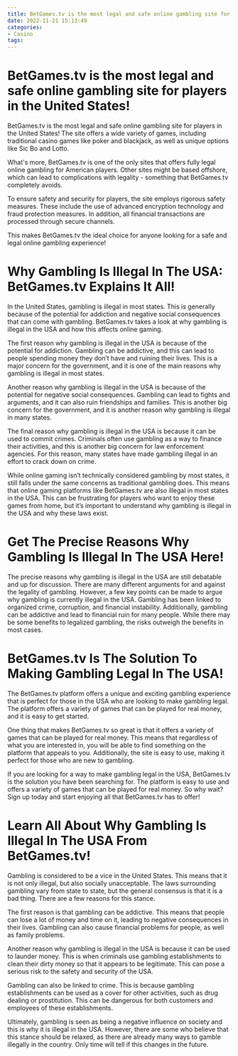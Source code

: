```yaml
---
title: BetGames.tv is the most legal and safe online gambling site for players in the United States!
date: 2022-11-21 15:13:49
categories:
- Casino
tags:
---
```



#  BetGames.tv is the most legal and safe online gambling site for players in the United States!

BetGames.tv is the most legal and safe online gambling site for players in the United States! The site offers a wide variety of games, including traditional casino games like poker and blackjack, as well as unique options like Sic Bo and Lotto.

What's more, BetGames.tv is one of the only sites that offers fully legal online gambling for American players. Other sites might be based offshore, which can lead to complications with legality - something that BetGames.tv completely avoids.

To ensure safety and security for players, the site employs rigorous safety measures. These include the use of advanced encryption technology and fraud protection measures. In addition, all financial transactions are processed through secure channels.

This makes BetGames.tv the ideal choice for anyone looking for a safe and legal online gambling experience!

#  Why Gambling Is Illegal In The USA: BetGames.tv Explains It All!

In the United States, gambling is illegal in most states. This is generally because of the potential for addiction and negative social consequences that can come with gambling. BetGames.tv takes a look at why gambling is illegal in the USA and how this affects online gaming.

The first reason why gambling is illegal in the USA is because of the potential for addiction. Gambling can be addictive, and this can lead to people spending money they don’t have and ruining their lives. This is a major concern for the government, and it is one of the main reasons why gambling is illegal in most states.

Another reason why gambling is illegal in the USA is because of the potential for negative social consequences. Gambling can lead to fights and arguments, and it can also ruin friendships and families. This is another big concern for the government, and it is another reason why gambling is illegal in many states.

The final reason why gambling is illegal in the USA is because it can be used to commit crimes. Criminals often use gambling as a way to finance their activities, and this is another big concern for law enforcement agencies. For this reason, many states have made gambling illegal in an effort to crack down on crime.

While online gaming isn’t technically considered gambling by most states, it still falls under the same concerns as traditional gambling does. This means that online gaming platforms like BetGames.tv are also illegal in most states in the USA. This can be frustrating for players who want to enjoy these games from home, but it’s important to understand why gambling is illegal in the USA and why these laws exist.

#  Get The Precise Reasons Why Gambling Is Illegal In The USA Here!

The precise reasons why gambling is illegal in the USA are still debatable and up for discussion. There are many different arguments for and against the legality of gambling. However, a few key points can be made to argue why gambling is currently illegal in the USA. Gambling has been linked to organized crime, corruption, and financial instability. Additionally, gambling can be addictive and lead to financial ruin for many people. While there may be some benefits to legalized gambling, the risks outweigh the benefits in most cases.

#  BetGames.tv Is The Solution To Making Gambling Legal In The USA!

The BetGames.tv platform offers a unique and exciting gambling experience that is perfect for those in the USA who are looking to make gambling legal. The platform offers a variety of games that can be played for real money, and it is easy to get started.

One thing that makes BetGames.tv so great is that it offers a variety of games that can be played for real money. This means that regardless of what you are interested in, you will be able to find something on the platform that appeals to you. Additionally, the site is easy to use, making it perfect for those who are new to gambling.

If you are looking for a way to make gambling legal in the USA, BetGames.tv is the solution you have been searching for. The platform is easy to use and offers a variety of games that can be played for real money. So why wait? Sign up today and start enjoying all that BetGames.tv has to offer!

#  Learn All About Why Gambling Is Illegal In The USA From BetGames.tv!

Gambling is considered to be a vice in the United States. This means that it is not only illegal, but also socially unacceptable. The laws surrounding gambling vary from state to state, but the general consensus is that it is a bad thing. There are a few reasons for this stance.

The first reason is that gambling can be addictive. This means that people can lose a lot of money and time on it, leading to negative consequences in their lives. Gambling can also cause financial problems for people, as well as family problems.

Another reason why gambling is illegal in the USA is because it can be used to launder money. This is when criminals use gambling establishments to clean their dirty money so that it appears to be legitimate. This can pose a serious risk to the safety and security of the USA.

Gambling can also be linked to crime. This is because gambling establishments can be used as a cover for other activities, such as drug dealing or prostitution. This can be dangerous for both customers and employees of these establishments.

Ultimately, gambling is seen as being a negative influence on society and this is why it is illegal in the USA. However, there are some who believe that this stance should be relaxed, as there are already many ways to gamble illegally in the country. Only time will tell if this changes in the future.
